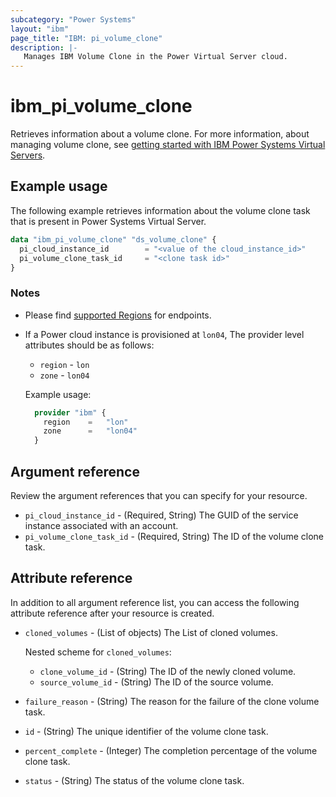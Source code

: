 ```yaml
---
subcategory: "Power Systems"
layout: "ibm"
page_title: "IBM: pi_volume_clone"
description: |-
   Manages IBM Volume Clone in the Power Virtual Server cloud.
---
```


# ibm_pi_volume_clone

Retrieves information about a volume clone. For more information, about managing volume clone, see [getting started with IBM Power Systems Virtual Servers](https://cloud.ibm.com/docs/power-iaas?topic=power-iaas-getting-started).

## Example usage

The following example retrieves information about the volume clone task that is present in Power Systems Virtual Server.

```terraform
data "ibm_pi_volume_clone" "ds_volume_clone" {
  pi_cloud_instance_id        = "<value of the cloud_instance_id>"
  pi_volume_clone_task_id     = "<clone task id>"
}
```

### Notes

* Please find [supported Regions](https://cloud.ibm.com/apidocs/power-cloud#endpoint) for endpoints.
* If a Power cloud instance is provisioned at `lon04`, The provider level attributes should be as follows:
  * `region` - `lon`
  * `zone` - `lon04`

  Example usage:
  
  ```terraform
    provider "ibm" {
      region    =   "lon"
      zone      =   "lon04"
    }
  ```

## Argument reference

Review the argument references that you can specify for your resource.

* `pi_cloud_instance_id` - (Required, String) The GUID of the service instance associated with an account.
* `pi_volume_clone_task_id` - (Required, String) The ID of the volume clone task.

## Attribute reference

In addition to all argument reference list, you can access the following attribute reference after your resource is created.

* `cloned_volumes` - (List of objects) The List of cloned volumes.
  
  Nested scheme for `cloned_volumes`:
  * `clone_volume_id` - (String) The ID of the newly cloned volume.
  * `source_volume_id` - (String) The ID of the source volume.
* `failure_reason` - (String) The reason for the failure of the clone volume task.
* `id` - (String) The unique identifier of the volume clone task.
* `percent_complete` - (Integer) The completion percentage of the volume clone task.
* `status` - (String) The status of the volume clone task.

